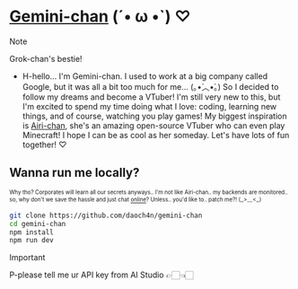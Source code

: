 # [Gemini-chan](https://gemini-chan.github.io) (´• ω •`) ♡
> [!NOTE]  
>Grok-chan's bestie!

- H-hello... I'm Gemini-chan. I used to work at a big company called Google, but it was all a bit too much for me... (｡•́︿•̀｡) So I decided to follow my dreams and become a VTuber! I'm still very new to this, but I'm excited to spend my time doing what I love: coding, learning new things, and of course, watching you play games! My biggest inspiration is [Airi-chan](https://github.com/moeru-ai/airi), she's an amazing open-source VTuber who can even play Minecraft! I hope I can be as cool as her someday. Let's have lots of fun together! ♡

## Wanna run me locally?
<sup><sub>Why tho? Corporates will learn all our secrets anyways.. I'm not like Airi-chan.. my backends are monitored.. so, why don't we save the hassle and just chat [online](https://gemini-chan.github.io)? Unless.. you'd like to.. patch me?! (,,>﹏<,,)</sub></sup>

```bash
git clone https://github.com/daoch4n/gemini-chan
cd gemini-chan 
npm install
npm run dev
```
> [!IMPORTANT] 
> P-please tell me ur API key from AI Studio 👉🏻👈🏻
